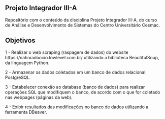 <!DOCTYPE html>
<html lang="en">
<head>
<meta charset="UTF-8">
<meta name="viewport" content="width=device-width, initial-scale=1.0">
</head>

<body>
  
<h2>Projeto Integrador III-A</h2>

Repositório com o conteúdo da disciplina Projeto Integrador III-A, do curso de Análise e Desenvolvimento de Sistemas do Centro Universitário Cesmac.

<h2>Objetivos</h2>

<p>1 - Realizar o web scraping (raspagem de dados) do website https://nahoradoocio.lowlevel.com.br/ utilizando a biblioteca BeautifulSoup, da linguagem Python.</p>
<p>2 - Armazenar os dados coletados em um banco de dados relacional PostgreSQL.</p>
<p>3 - Estabelecer conexão ao database (banco de dados) para realizar operações SQL que modifiquem o banco, de acordo com o que for coletado nas webpages (páginas da web).</p>
<p>4 - Exibir resultados das modificações no banco de dados utilizando a ferramenta DBeaver.</p>

</body>

</html>
